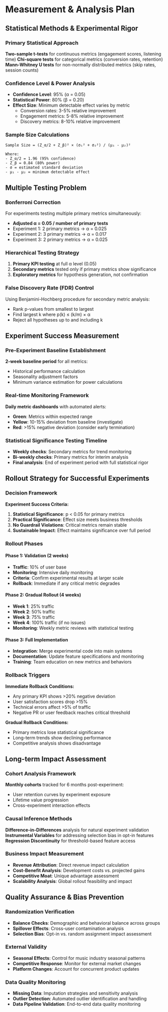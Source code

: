 # Measurement & Analysis Plan

## Statistical Methods & Experimental Rigor

### Primary Statistical Approach
**Two-sample t-tests** for continuous metrics (engagement scores, listening time)
**Chi-square tests** for categorical metrics (conversion rates, retention)
**Mann-Whitney U tests** for non-normally distributed metrics (skip rates, session counts)

### Confidence Level & Power Analysis
- **Confidence Level**: 95% (α = 0.05)
- **Statistical Power**: 80% (β = 0.20)
- **Effect Size**: Minimum detectable effect varies by metric
  - Conversion rates: 3-5% relative improvement
  - Engagement metrics: 5-8% relative improvement
  - Discovery metrics: 8-10% relative improvement

### Sample Size Calculations
```
Sample Size = (Z_α/2 + Z_β)² × (σ₁² + σ₂²) / (μ₁ - μ₂)²

Where:
- Z_α/2 = 1.96 (95% confidence)
- Z_β = 0.84 (80% power)
- σ = estimated standard deviation
- μ₁ - μ₂ = minimum detectable effect
```

## Multiple Testing Problem

### Bonferroni Correction
For experiments testing multiple primary metrics simultaneously:
- **Adjusted α = 0.05 / number of primary tests**
- Experiment 1: 2 primary metrics → α = 0.025
- Experiment 2: 3 primary metrics → α = 0.017
- Experiment 3: 2 primary metrics → α = 0.025

### Hierarchical Testing Strategy
1. **Primary KPI testing** at full α level (0.05)
2. **Secondary metrics** tested only if primary metrics show significance
3. **Exploratory metrics** for hypothesis generation, not confirmation

### False Discovery Rate (FDR) Control
Using Benjamini-Hochberg procedure for secondary metric analysis:
- Rank p-values from smallest to largest
- Find largest k where p(k) ≤ (k/m) × α
- Reject all hypotheses up to and including k

## Experiment Success Measurement

### Pre-Experiment Baseline Establishment
**2-week baseline period** for all metrics:
- Historical performance calculation
- Seasonality adjustment factors
- Minimum variance estimation for power calculations

### Real-time Monitoring Framework
**Daily metric dashboards** with automated alerts:
- **Green**: Metrics within expected range
- **Yellow**: 10-15% deviation from baseline (investigate)
- **Red**: >15% negative deviation (consider early termination)

### Statistical Significance Testing Timeline
- **Weekly checks**: Secondary metrics for trend monitoring
- **Bi-weekly checks**: Primary metrics for interim analysis
- **Final analysis**: End of experiment period with full statistical rigor

## Rollout Strategy for Successful Experiments

### Decision Framework
**Experiment Success Criteria:**
1. **Statistical Significance**: p < 0.05 for primary metrics
2. **Practical Significance**: Effect size meets business thresholds
3. **No Guardrail Violations**: Critical metrics remain stable
4. **Sustainable Impact**: Effect maintains significance over full period

### Rollout Phases

#### Phase 1: Validation (2 weeks)
- **Traffic**: 10% of user base
- **Monitoring**: Intensive daily monitoring
- **Criteria**: Confirm experimental results at larger scale
- **Rollback**: Immediate if any critical metric degrades

#### Phase 2: Gradual Rollout (4 weeks)
- **Week 1**: 25% traffic
- **Week 2**: 50% traffic  
- **Week 3**: 75% traffic
- **Week 4**: 100% traffic (if no issues)
- **Monitoring**: Weekly metric reviews with statistical testing

#### Phase 3: Full Implementation
- **Integration**: Merge experimental code into main systems
- **Documentation**: Update feature specifications and monitoring
- **Training**: Team education on new metrics and behaviors

### Rollback Triggers
**Immediate Rollback Conditions:**
- Any primary KPI shows >20% negative deviation
- User satisfaction scores drop >15%
- Technical errors affect >5% of traffic
- Negative PR or user feedback reaches critical threshold

**Gradual Rollback Conditions:**
- Primary metrics lose statistical significance
- Long-term trends show declining performance
- Competitive analysis shows disadvantage

## Long-term Impact Assessment

### Cohort Analysis Framework
**Monthly cohorts** tracked for 6 months post-experiment:
- User retention curves by experiment exposure
- Lifetime value progression
- Cross-experiment interaction effects

### Causal Inference Methods
**Difference-in-Differences** analysis for natural experiment validation
**Instrumental Variables** for addressing selection bias in opt-in features
**Regression Discontinuity** for threshold-based feature access

### Business Impact Measurement
- **Revenue Attribution**: Direct revenue impact calculation
- **Cost-Benefit Analysis**: Development costs vs. projected gains
- **Competitive Moat**: Unique advantage assessment
- **Scalability Analysis**: Global rollout feasibility and impact

## Quality Assurance & Bias Prevention

### Randomization Verification
- **Balance Checks**: Demographic and behavioral balance across groups
- **Spillover Effects**: Cross-user contamination analysis
- **Selection Bias**: Opt-in vs. random assignment impact assessment

### External Validity
- **Seasonal Effects**: Control for music industry seasonal patterns
- **Competitive Response**: Monitor for external market changes
- **Platform Changes**: Account for concurrent product updates

### Data Quality Monitoring
- **Missing Data**: Imputation strategies and sensitivity analysis
- **Outlier Detection**: Automated outlier identification and handling
- **Data Pipeline Validation**: End-to-end data quality monitoring